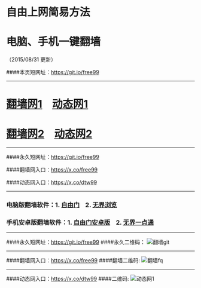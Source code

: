 # 自由上网简易方法
# 电脑、手机一键翻墙
（2015/08/31 更新）

####本页短网址：https://git.io/free99

***

# <a href="https://dggchoya06912.cloudfront.net/freetz01.php?id=1" target="_blank">翻墙网1</a>&nbsp;&nbsp;&nbsp;&nbsp;<a href="http://gr4.ebb55.com/831" target="_blank">动态网1</a>

# <a href="https://x.co/fqw02" target="_blank">翻墙网2</a>&nbsp;&nbsp;&nbsp;&nbsp;<a href="http://d1.cunzhen.info/831" target="_blank">动态网2</a>

***

####永久短网址：https://git.io/free99

####翻墙网入口：https://x.co/free99

####动态网入口：https://x.co/dtw99

***

### 电脑版翻墙软件：1. <a href="https://git.io/fgp" target="_blank">自由门</a>&nbsp;&nbsp;&nbsp;&nbsp;2. <a href="https://git.io/HNvvvQ" target="_blank">无界浏览</a>

### 手机安卓版翻墙软件：1. <a href="https://git.io/fgma" target="_blank">自由门安卓版</a>&nbsp;&nbsp;&nbsp;&nbsp;2. <a href="https://git.io/2S1IBQ" target="_blank">无界一点通</a>

***

####永久短网址：https://git.io/free99
####永久二维码：
![翻墙git](https://dyt5x87929a9b.cloudfront.net/pic/yjfq0.png)

***

####翻墙网入口：https://x.co/free99
####翻墙二维码:
![翻墙fq](https://dyt5x87929a9b.cloudfront.net/pic/yjfq1.png)

***

####动态网入口：https://x.co/dtw99
####二维码:
![动态网1](https://dyt5x87929a9b.cloudfront.net/pic/dtw1.png)

